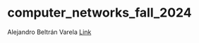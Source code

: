 # computer_networks_fall_2024
Alejandro Beltrán Varela [Link](https://github.com/alejbv/computer_networks_fall_2024/edit/main)
